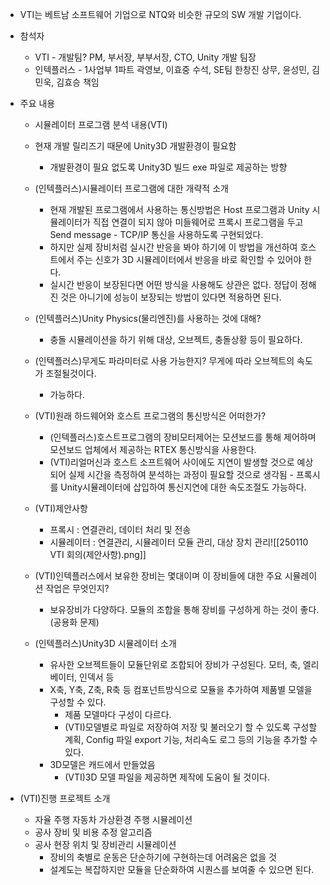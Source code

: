 
- VTI는 베트남 소프트웨어 기업으로 NTQ와 비슷한 규모의 SW 개발 기업이다.

- 참석자
	- VTI - 개발팀? PM, 부서장, 부부서장, CTO, Unity 개발 팀장
	- 인텍플러스 - 1사업부 1파트 곽영보, 이효중 수석, SE팀 한창진 상무, 윤성민, 김민욱, 김효승 책임

- 주요 내용
	- 시뮬레이터 프로그램 분석 내용(VTI)
	- 현재 개발 릴리즈기 때문에 Unity3D 개발환경이 필요함
		- 개발환경이 필요 없도록 Unity3D 빌드 exe 파일로 제공하는 방향

	- (인텍플러스)시뮬레이터 프로그램에 대한 개략적 소개
		- 현재 개발된 프로그램에서 사용하는 통신방법은 Host 프로그램과 Unity 시뮬레이터가 직접 연결이 되지 않아 미들웨어로 프록시 프로그램을 두고 Send message - TCP/IP 통신을 사용하도록 구현되었다.
		- 하지만 실제 장비처럼 실시간 반응을 봐야 하기에 이 방법을 개선하여 호스트에서 주는 신호가 3D 시뮬레이터에서 반응을 바로 확인할 수 있어야 한다.
		- 실시간 반응이 보장된다면 어떤 방식을 사용해도 상관은 없다. 정답이 정해진 것은 아니기에 성능이 보장되는 방법이 있다면 적용하면 된다.

	- (인텍플러스)Unity Physics(물리엔진)를 사용하는 것에 대해?
		- 충돌 시뮬레이션을 하기 위해 대상, 오브젝트, 충돌상황 등이 필요하다.
	- (인텍플러스)무게도 파라미터로 사용 가능한지? 무게에 따라 오브젝트의 속도가 조절될것이다.
		- 가능하다.

	- (VTI)원래 하드웨어와 호스트 프로그램의 통신방식은 어떠한가?
		- (인텍플러스)호스트프로그램의 장비모터제어는 모션보드를 통해 제어하며모션보드 업체에서 제공하는 RTEX 통신방식을 사용한다.
		- (VTI)리얼머신과 호스트 소프트웨어 사이에도 지연이 발생할 것으로 예상되어 실제 시간을 측정하여 분석하는 과정이 필요할 것으로 생각됨 - 프록시를 Unity시뮬레이터에 삽입하여 통신지연에 대한 속도조절도 가능하다.

	- (VTI)제안사항
		- 프록시 : 연결관리, 데이터 처리 및 전송
		- 시뮬레이터 : 연결관리, 시뮬레이터 모듈 관리, 대상 장치 관리![[250110 VTI 회의(제안사항).png]]
	- (VTI)인텍플러스에서 보유한 장비는 몇대이며 이 장비들에 대한 주요 시뮬레이션 작업은 무엇인지?
		- 보유장비가 다양하다. 모듈의 조합을 통해 장비를 구성하게 하는 것이 좋다. (공용화 문제)

	- (인텍플러스)Unity3D 시뮬레이터 소개
		- 유사한 오브젝트들이 모듈단위로 조합되어 장비가 구성된다. 모터, 축, 엘리베이터, 인덱서 등
		- X축, Y축, Z축, R축 등 컴포넌트방식으로 모듈을 추가하여 제품별 모델을 구성할 수 있다.
			- 제품 모델마다 구성이 다르다.
			- (VTI)모델별로 파일로 저장하여 저장 및 불러오기 할 수 있도록 구성할 계획, Config 파일 export 기능, 처리속도 로그 등의 기능을 추가할 수 있다.
		- 3D모델은 캐드에서 만들었음
			- (VTI)3D 모델 파일을 제공하면 제작에 도움이 될 것이다.

- (VTI)진행 프로젝트 소개
	- 자율 주행 자동차 가상환경 주행 시뮬레이션
	- 공사 장비 및 비용 추정 알고리즘
	- 공사 현장 위치 및 장비관리 시뮬레이션
		- 장비의 축별로 운동은 단순하기에 구현하는데 어려움은 없을 것
		- 설계도는 복잡하지만 모듈을 단순화하여 시퀀스를 보여줄 수 있으면 된다.